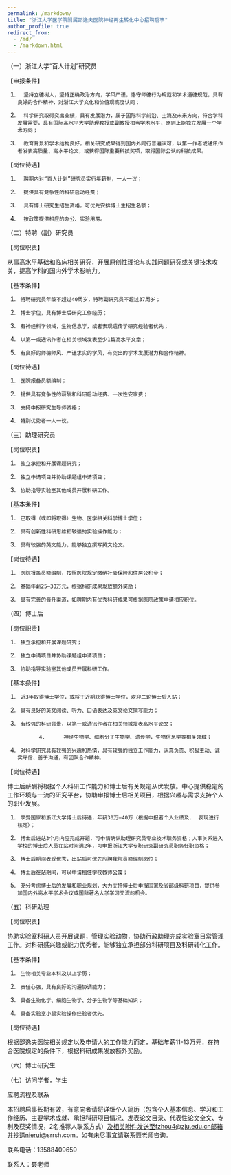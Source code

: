 ```yaml
---
permalink: /markdown/
title: "浙江大学医学院附属邵逸夫医院神经再生转化中心招聘启事"
author_profile: true
redirect_from: 
  - /md/
  - /markdown.html
---
```







（一）浙江大学“百人计划”研究员

  


【申报条件】

1.       坚持立德树人，坚持正确政治方向，学风严谨，恪守师德行为规范和学术道德规范，具有良好的合作精神，对浙江大学文化和价值观高度认同；

2.       科学研究取得突出业绩，具有发展潜力，属于国际科学前沿、主流及未来方向，符合学科发展需要，具有国际高水平大学助理教授或副教授相当学术水平，原则上能独立发展一个学术方向；

3.       教育背景和学术结构良好，相关研究成果得到国内外同行普遍认可，以第一作者或通讯作者发表高质量、高水平论文，或获得国际重要科技奖项，取得国际公认的科技成果。

【岗位待遇】

1.       聘期内对“百人计划”研究员实行年薪制，一人一议；

2.       提供具有竞争性的科研启动经费；

3.       具有博士研究生招生资格，可优先安排博士生招生名额；

4.       按政策提供相应的办公、实验用房。

 

（二）特聘（副）研究员

【岗位职责】

从事高水平基础和临床相关研究，开展原创性理论与实践问题研究或关键技术攻关，提高学科的国内外学术影响力。

【基本条件】

1.      特聘研究员年龄不超过40周岁，特聘副研究员不超过37周岁；

2.      博士学位，具有博士后研究工作经历；

3.      有神经科学领域，生物信息学，或者表观遗传学研究经验者优先；

4.      以第一或通讯作者在相关领域发表至少1篇高水平文章；

5.      有良好的师德师风、严谨求实的学风，有突出的学术发展潜力和合作精神。

【岗位待遇】

1.      医院报备员额编制；

2.      提供具有竞争性的薪酬和科研启动经费、一次性安家费；

3.      支持申报研究生导师资格；

4.      特别优秀者一人一议。

 

（三）助理研究员

【岗位职责】

1.      独立承担和开展课题研究；

2.      独立申请项目并协助课题组申请项目；

3.      协助指导实验室其他成员开展科研工作。

【基本条件】

1.      已取得（或即将取得）生物、医学相关科学博士学位；

2.      具有创新性科研思维和较强的实验操作能力；

3.      具有较强的英文能力，能够独立撰写英文论文。

【岗位待遇】

1.      医院报备员额编制，按照医院规定缴纳社会保险和住房公积金；

2.      基础年薪25—30万元，根据科研成果发放额外奖励；

3.      具有完善的晋升渠道，如聘期内有优秀科研成果可根据医院政策申请相应职位。

 

（四）博士后

【岗位职责】

1.      独立承担和开展课题研究；

2.      独立申请项目并协助课题组申请项目；

3.      协助指导实验室其他成员开展科研工作。

【基本条件】

1.      近3年取得博士学位，或将于近期获得博士学位，欢迎二轮博士后入站；

2.      具有良好的英文阅读、听力、口语表达及英文论文撰写能力；

3.      有较强的科研背景，以第一或通讯作者在相关领域发表高水平论文；

              4.      神经生物学、细胞分子生物学、遗传学，生物信息学等相关领域；

5.      对科学研究具有较强的兴趣和热情，具有较强的独立工作能力，认真负责、积极主动、诚实守信、善于沟通，有团队合作精神。

【岗位待遇】

博士后薪酬将根据个人科研工作能力和博士后有关规定从优发放。中心提供稳定的工作环境与一流的研究平台，协助申报博士后相关项目，根据兴趣与需求支持个人的职业发展。

1.      享受国家和浙江大学博士后待遇，年薪30万—40万（根据申报者个人业绩及.  表现进行核定）；

2.      博士后进站3个月内应完成开题，可申请确认助理研究员专业技术职务资格；人事关系进入学校的博士后人员在站时间满2年，可申报浙江大学专职研究副研究员职务任职资格；

3.      博士后期间表现优秀，出站后可优先应聘我院员额编制岗位；

4.      博士后在站期间，可以申请租住学校教师公寓；

5.      充分考虑博士后的发展和职业规划，大力支持博士后申报国家及省部级科研项目，提供参加国内外高水平学术会议或国际著名大学学习交流的机会。

 

（五）科研助理

【岗位职责】

协助实验室科研人员开展课题，管理实验动物，协助行政助理完成实验室日常管理工作。对科研感兴趣或能力优秀者，能够独立承担部分科研项目及科研转化工作。

【基本条件】

1.      生物相关专业本科及以上学历；

2.      责任心强，具有良好的沟通协调能力；

3.      具备生物化学、细胞生物学、分子生物学等基础知识；

4.      具备实验室小鼠实验操作经验者优先。

【岗位待遇】

根据邵逸夫医院相关规定以及申请人的工作能力而定，基础年薪11-13万元，在符合医院规定的条件下，根据科研成果发放额外奖励。

 

（六）博士研究生

（七）访问学者，学生



应聘流程及联系

本招聘启事长期有效，有意向者请将详细个人简历（包含个人基本信息、学习和工作经历、主要学术成就、承担科研项目情况、发表论文目录、代表性论文全文、专利及获奖情况，2名推荐人联系方式）及相关附件发送至fzhou4@zju.edu.cn邮箱并抄送nierui@srrsh.com。如有未尽事宜请联系聂老师咨询。

联系电话：13588409659

联系人：聂老师

